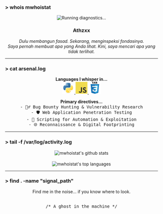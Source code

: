 ### > whois mwhoistat

<p align="center">
  <img src="https://pin.it/7b7aUut2r" alt="Running diagnostics..." width="400"/>
</p>

<h3 align="center">Athzxx</h3>

<p align="center">
  <em>Dulu membangun fasad. Sekarang, menginspeksi fondasinya.</em>
  <br>
  <em>Saya pernah membuat apa yang Anda lihat. Kini, saya mencari apa yang tidak terlihat.</em>
</p>

---

### > cat arsenal.log

<p align="center">
  <strong>Languages I whisper in...</strong><br>
  <a href="https://www.python.org" target="_blank" rel="noreferrer">
    <img src="https://raw.githubusercontent.com/devicons/devicon/master/icons/python/python-original.svg" alt="python" width="40" height="40"/>
  </a>
  <a href="https://developer.mozilla.org/en-US/docs/Web/JavaScript" target="_blank" rel="noreferrer">
    <img src="https://raw.githubusercontent.com/devicons/devicon/master/icons/javascript/javascript-original.svg" alt="javascript" width="40" height="40"/>
  </a>
  <a href="https://www.w3.org/Style/CSS/Overview.en.html" target="_blank" rel="noreferrer">
    <img src="https://raw.githubusercontent.com/devicons/devicon/master/icons/css3/css3-original-wordmark.svg" alt="css3" width="40" height="40"/>
  </a>
</p>

<p align="center">
  <strong>Primary directives...</strong><br>
  <samp>
  - 🕵️‍♂️ Bug Bounty Hunting & Vulnerability Research<br>
  - 🛡️ Web Application Penetration Testing<br>
  - 🐍 Scripting for Automation & Exploitation<br>
  - 🌐 Reconnaissance & Digital Footprinting
  </samp>
</p>

---

### > tail -f /var/log/activity.log

<p align="center">
  <img align="center" src="https://github-readme-stats.vercel.app/api?username=mwhoistat&show_icons=true&theme=tokyonight&hide_border=true&count_private=true" alt="mwhoistat's github stats" />
  <br><br>
  <img align="center" src="https://github-readme-stats.vercel.app/api/top-langs/?username=mwhoistat&layout=compact&theme=tokyonight&hide_border=true" alt="mwhoistat's top languages" />
</p>

---

### > find . -name "signal_path"

<p align="center">
  Find me in the noise... if you know where to look.
  <br><br>
  </p>

<p align="center">
  <samp>/* A ghost in the machine */</samp>
</p>
